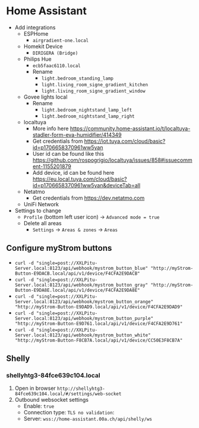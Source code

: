 # Home Assistant

- Add integrations
  - ESPHome
    - `airgradient-one.local`
  - Homekit Device
    - `DIRIGERA (Bridge)`
  - Philips Hue
    - `ecb5faac6110.local`
    - Rename
      - `light.bedroom_standing_lamp`
      - `light.living_room_signe_gradient_kitchen`
      - `light.living_room_signe_gradient_window`
  - Govee lights local
    - Rename
      - `light.bedroom_nightstand_lamp_left`
      - `light.bedroom_nightstand_lamp_right`
  - localtuya
    - More info here <https://community.home-assistant.io/t/localtuya-stadler-form-eva-humidifier/414349>
    - Get credentials from <https://iot.tuya.com/cloud/basic?id=p1706658370961ww5yan>
    - User id can be found like this <https://github.com/rospogrigio/localtuya/issues/858#issuecomment-1155201879>
    - Add device, id can be found here <https://eu.local.tuya.com/cloud/basic?id=p1706658370961ww5yan&deviceTab=all>
  - Netatmo
    - Get credentials from <https://dev.netatmo.com>
  - UniFi Network
- Settings to change
  - `Profile` (bottom left user icon) -> `Advanced mode = true`
  - Delete all areas
    - `Settings` -> `Areas & zones` -> `Areas`

## Configure myStrom buttons

- `curl -d "single=post://XXLPitu-Server.local:8123/api/webhook/mystrom_button_blue" "http://myStrom-Button-E9DACB.local/api/v1/device/F4CFA2E9DACB"`
- `curl -d "single=post://XXLPitu-Server.local:8123/api/webhook/mystrom_button_gray" "http://myStrom-Button-E9DA8E.local/api/v1/device/F4CFA2E9DA8E"`
- `curl -d "single=post://XXLPitu-Server.local:8123/api/webhook/mystrom_button_orange" "http://myStrom-Button-E9DAD9.local/api/v1/device/F4CFA2E9DAD9"`
- `curl -d "single=post://XXLPitu-Server.local:8123/api/webhook/mystrom_button_purple" "http://myStrom-Button-E9D761.local/api/v1/device/F4CFA2E9D761"`
- `curl -d "single=post://XXLPitu-Server.local:8123/api/webhook/mystrom_button_white" "http://myStrom-Button-F8CB7A.local/api/v1/device/CC50E3F8CB7A"`

## Shelly

### shellyhtg3-84fce639c104.local

1. Open in browser `http://shellyhtg3-84fce639c104.local/#/settings/web-socket`
2. Outbound websocket settings
   - Enable: `true`
   - Connection type: `TLS no validation`:
   - Server: `wss://home-assistant.00a.ch/api/shelly/ws`

